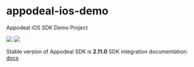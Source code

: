 # appodeal-ios-demo
Appodeal iOS SDK Demo Project

[![](https://img.shields.io/badge/docs-ObjectiveC-green.svg)](https://wiki.appodeal.com/en/ios/get-started)
[![](https://img.shields.io/badge/docs-Swift-green.svg)](https://wiki.appodeal.com/en/ios/get-started)

Stable version of Appodeal SDK is **2.11.0** 
SDK integration documentation: [docs](https://wiki.appodeal.com/en/ios/get-started)


